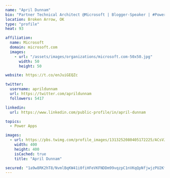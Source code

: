 ```yaml
---
name: "April Dunnam"
bio: "Partner Technical Architect @Microsoft | Blogger-Speaker | #PowerApps, #PowerAutomate, #Office365, #SharePoint | #WIT | #Karaoke Queen"
location: Broken Arrow, OK
type: "profile"
heat: 93

affiliation:
  name: Microsoft
  domain: microsoft.com
  images:
    - url: "/assets/images/organizations/microsoft.com-50x50.jpg"
      width: 50
      height: 50

website: https://t.co/enJuiGEQZc

twitter:
  username: aprildunnam
  url: https://twitter.com/aprildunnam
  followers: 5417

linkedin:
  url: https://www.linkedin.com/public-profile/in/april-dunnam

topics:
  - Power Apps

images:
  - url: https://pbs.twimg.com/profile_images/1313252080405172225/ACsVJFqU_400x400.jpg
    width: 400
    height: 400
    isCached: true
    title: "April Dunnam"

secured: "1a9w8RK2hT8/NvmlBqKW41i0fiHFeVKFNDDm99vqzpC1nVKqQpNfjwjzPU2KftmwaRA1w3uq7Wwt8h0llendf/qFKWW0pcIoM9HmjzAHS4314SfziwPMYByS0nfSunflQCW8hjuNfpASCEjlByhg53W5n4WoDAEoEOkRDbrkmLL1dINbjRwAsjIYOnCBpcmYSSZAViQ42DMwswhMjzE7COHYYSwVRzAYE7RI+Kahj0FkQ557QY5Cv9tkaxudRA3vvioibKbclT9gl4fxgk9MQ40ArlpTLIDjhmvfaQbJNYS0pJLw9yQ4cipFRq0AG7VxCTS6c3tDpf7q20Xf7aWYP/zK8lTCt4yUnhtFGn3V7OLaUKTgQb1NVpOif2TS1wJIwCC7yCtHmMvOh09RDAwOBI2kDVy3oX35mX02m3YqYjw=;zyGxyW/zKcLV+yVHetaoBg=="
---
```


